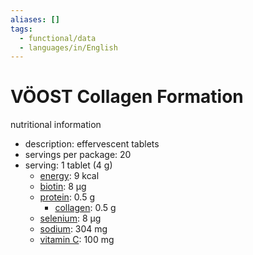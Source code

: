 ```yaml
---
aliases: []
tags:
  - functional/data
  - languages/in/English
---
```


# VÖOST Collagen Formation

nutritional information

- description: effervescent tablets
- servings per package: 20
- serving: 1 tablet (4 g)
  - [energy](energy.md): 9 kcal
  - [biotin](biotin.md): 8 μg
  - [protein](protein.md): 0.5 g
    - [collagen](collagen.md): 0.5 g
  - [selenium](selenium.md): 8 μg
  - [sodium](sodium.md): 304 mg
  - [vitamin C](../../general/vitamin%20C.md): 100 mg

